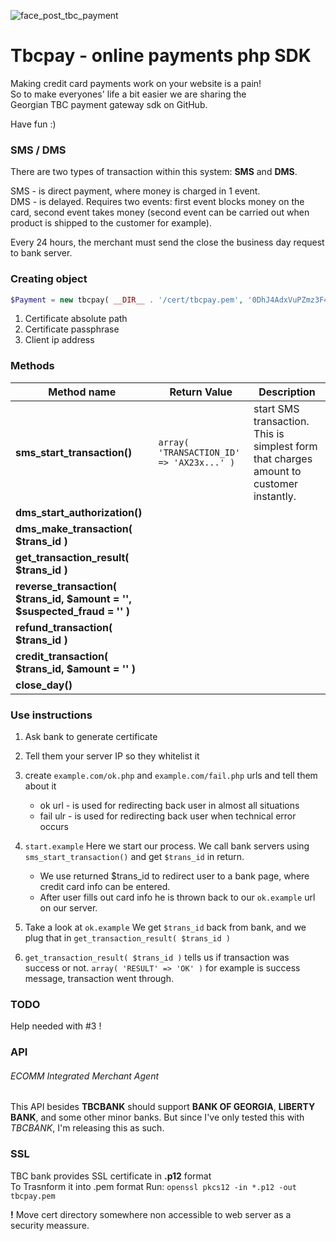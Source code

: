![face_post_tbc_payment](https://cloud.githubusercontent.com/assets/8479569/7435079/5aebe7cc-f051-11e4-8ee1-d85b0e36a8a9.jpg)

# Tbcpay - online payments php SDK

Making credit card payments work on your website is a pain!  
So to make everyones' life a bit easier we are sharing the  
Georgian TBC payment gateway sdk on GitHub.  

Have fun :)

### SMS / DMS

There are two types of transaction within this system: **SMS** and **DMS**.

SMS - is direct payment, where money is charged in 1 event.  
DMS - is delayed. Requires two events: first event blocks money on the card, second event takes money (second event can be carried out when product is shipped to the customer for example).

Every 24 hours, the merchant must send the close the business day request to bank server.

### Creating object

```php
$Payment = new tbcpay( __DIR__ . '/cert/tbcpay.pem', '0DhJ4AdxVuPZmz3F4y', $_SERVER['REMOTE_ADDR'] );
```
1. Certificate absolute path
2. Certificate passphrase
3. Client ip address

### Methods

Method name | Return Value | Description
--- | --- | ---
**sms_start_transaction()** | `array( 'TRANSACTION_ID' => 'AX23x...' )` | start SMS transaction. This is simplest form that charges amount to customer instantly.
**dms_start_authorization()** |
**dms_make_transaction( $trans_id )** |
**get_transaction_result( $trans_id )** |
**reverse_transaction( $trans_id, $amount = '', $suspected_fraud = '' )** |
**refund_transaction( $trans_id )** |
**credit_transaction( $trans_id, $amount = '' )** |
**close_day()** |

### Use instructions

1. Ask bank to generate certificate
2. Tell them your server IP so they whitelist it
3. create `example.com/ok.php` and `example.com/fail.php` urls and tell them about it
   * ok url - is used for redirecting back user in almost all situations
   * fail ulr - is used for redirecting back user when technical error occurs

1. `start.example` Here we start our process. We call bank servers using `sms_start_transaction()` and get `$trans_id` in return.
   * We use returned $trans_id to redirect user to a bank page, where credit card info can be entered.
   * After user fills out card info he is thrown back to our `ok.example` url on our server.
2. Take a look at `ok.example` We get `$trans_id` back from bank, and we plug that in `get_transaction_result( $trans_id )`
3. `get_transaction_result( $trans_id )` tells us if transaction was success or not. `array( 'RESULT' => 'OK' )` for example is success message, transaction went through.

### TODO

Help needed with #3 !

### API

###### ECOMM Integrated Merchant Agent

This API besides **TBCBANK** should support **BANK OF GEORGIA**, **LIBERTY BANK**, and some other minor banks. But since I've only tested this with *TBCBANK*, I'm releasing this as such.

### SSL

TBC bank provides SSL certificate in **.p12** format  
To Trasnform it into .pem format Run: `openssl pkcs12 -in *.p12 -out tbcpay.pem`

**!** Move cert directory somewhere non accessible to web server as a security meassure.  
